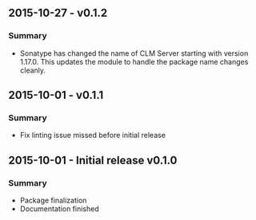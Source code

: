 ## 2015-10-27 - v0.1.2
### Summary

* Sonatype has changed the name of CLM Server starting with version
  1.17.0. This updates the module to handle the package name changes
  cleanly.

## 2015-10-01 - v0.1.1
### Summary

* Fix linting issue missed before initial release

## 2015-10-01 - Initial release v0.1.0
### Summary

* Package finalization
* Documentation finished
